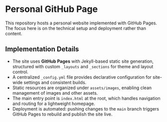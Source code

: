 # Personal GitHub Page

This repository hosts a personal website implemented with GitHub Pages.  
The focus here is on the technical setup and deployment rather than content.

## Implementation Details

- The site uses **GitHub Pages** with Jekyll-based static site generation, structured with custom `_layouts` and `_sections` for theme and layout control.  
- A centralized `_config.yml` file provides declarative configuration for site-wide settings and consistent builds.  
- Static resources are organized under `assets/images`, enabling clean management of images and other assets.  
- The main entry point is `index.html` at the root, which handles navigation and routing for a lightweight homepage.  
- Deployment is automated: pushing changes to the `main` branch triggers GitHub Pages to rebuild and publish the site live.  

